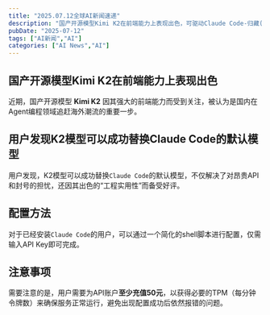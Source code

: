 ```yaml
---
title: "2025.07.12全球AI新闻速递"
description: "国产开源模型Kimi K2在前端能力上表现出色，可驱动Claude Code-归藏(guizang.ai)"
pubDate: "2025-07-12"
tags: ["AI新闻","AI"]
categories: ["AI News","AI"]
---
```

## 国产开源模型Kimi K2在前端能力上表现出色

近期，国产开源模型 **Kimi K2** 因其强大的前端能力而受到关注，被认为是国内在Agent编程领域追赶海外潮流的重要一步。

## 用户发现K2模型可以成功替换Claude Code的默认模型

用户发现，K2模型可以成功替换`Claude Code`的默认模型，不仅解决了对昂贵API和封号的担忧，还因其出色的“工程实用性”而备受好评。

## 配置方法

对于已经安装`Claude Code`的用户，可以通过一个简化的shell脚本进行配置，仅需输入API Key即可完成。

## 注意事项

需要注意的是，用户需要为API账户**至少充值50元**，以获得必要的TPM（每分钟令牌数）来确保服务正常运行，避免出现配置成功后依然报错的问题。